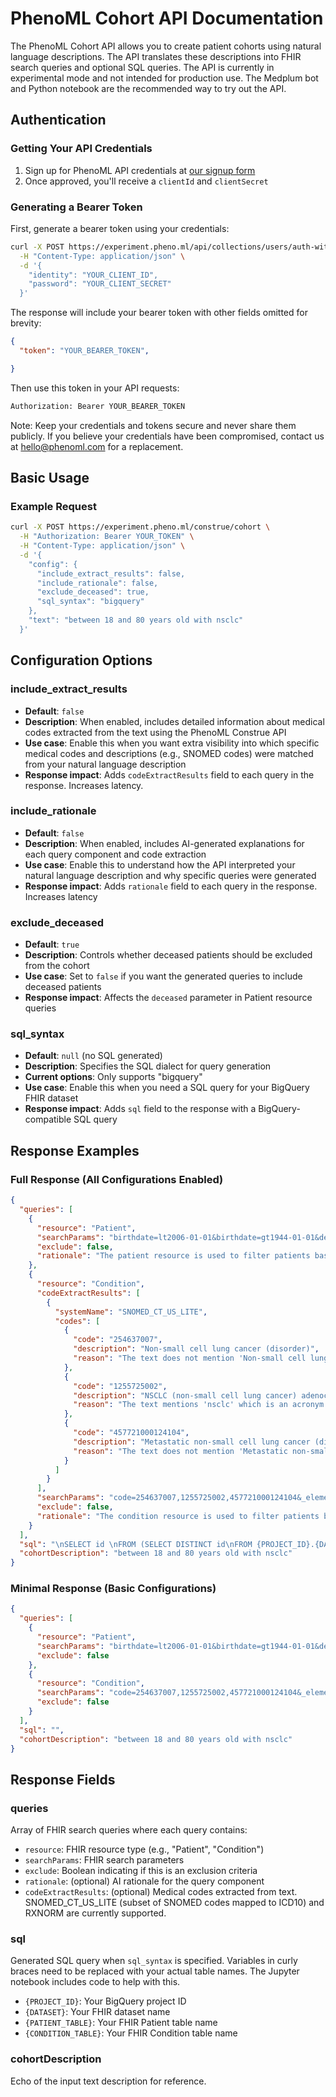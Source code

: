 # PhenoML Cohort API Documentation

The PhenoML Cohort API allows you to create patient cohorts using natural language descriptions. The API translates these descriptions into FHIR search queries and optional SQL queries. The API is currently in experimental mode and not intended for production use. The Medplum bot and Python notebook are the recommended way to try out the API. 

## Authentication

### Getting Your API Credentials
1. Sign up for PhenoML API credentials at [our signup form](https://forms.gle/LgEEsDfNym7XfWqK6)
2. Once approved, you'll receive a `clientId` and `clientSecret`

### Generating a Bearer Token
First, generate a bearer token using your credentials:

```bash
curl -X POST https://experiment.pheno.ml/api/collections/users/auth-with-password \
  -H "Content-Type: application/json" \
  -d '{
    "identity": "YOUR_CLIENT_ID",
    "password": "YOUR_CLIENT_SECRET"
  }'
```

The response will include your bearer token with other fields omitted for brevity:
```json
{
  "token": "YOUR_BEARER_TOKEN",

}
```

Then use this token in your API requests:
```bash
Authorization: Bearer YOUR_BEARER_TOKEN
```

Note: Keep your credentials and tokens secure and never share them publicly. If you believe your credentials have been compromised, contact us at hello@phenoml.com for a replacement.

## Basic Usage

### Example Request
```bash
curl -X POST https://experiment.pheno.ml/construe/cohort \
  -H "Authorization: Bearer YOUR_TOKEN" \
  -H "Content-Type: application/json" \
  -d '{
    "config": {
      "include_extract_results": false,
      "include_rationale": false,
      "exclude_deceased": true,
      "sql_syntax": "bigquery"
    },
    "text": "between 18 and 80 years old with nsclc"
  }'
```

## Configuration Options

### include_extract_results
- **Default**: `false`
- **Description**: When enabled, includes detailed information about medical codes extracted from the text using the PhenoML Construe API
- **Use case**: Enable this when you want extra visibility into which specific medical codes and descriptions (e.g., SNOMED codes) were matched from your natural language description
- **Response impact**: Adds `codeExtractResults` field to each query in the response. Increases latency.

### include_rationale
- **Default**: `false`
- **Description**: When enabled, includes AI-generated explanations for each query component and code extraction
- **Use case**: Enable this to understand how the API interpreted your natural language description and why specific queries were generated
- **Response impact**: Adds `rationale` field to each query in the response. Increases latency

### exclude_deceased
- **Default**: `true`
- **Description**: Controls whether deceased patients should be excluded from the cohort
- **Use case**: Set to `false` if you want the generated queries to include deceased patients
- **Response impact**: Affects the `deceased` parameter in Patient resource queries

### sql_syntax
- **Default**: `null` (no SQL generated)
- **Description**: Specifies the SQL dialect for query generation
- **Current options**: Only supports "bigquery"
- **Use case**: Enable this when you need a SQL query for your BigQuery FHIR dataset
- **Response impact**: Adds `sql` field to the response with a BigQuery-compatible SQL query

## Response Examples

### Full Response (All Configurations Enabled)
```json
{
  "queries": [
    {
      "resource": "Patient",
      "searchParams": "birthdate=lt2006-01-01&birthdate=gt1944-01-01&deceased=false&_elements=id",
      "exclude": false,
      "rationale": "The patient resource is used to filter patients based on age and deceased status. The birthdate is used to filter patients between 18 and 80 years old. The deceased field is used to filter for alive patients."
    },
    {
      "resource": "Condition",
      "codeExtractResults": [
        {
          "systemName": "SNOMED_CT_US_LITE",
          "codes": [
            {
              "code": "254637007",
              "description": "Non-small cell lung cancer (disorder)",
              "reason": "The text does not mention 'Non-small cell lung cancer (disorder)' explicitly, but it does mention 'nsclc' which is an acronym for it"
            },
            {
              "code": "1255725002",
              "description": "NSCLC (non-small cell lung cancer) adenocarcinoma type",
              "reason": "The text mentions 'nsclc' which is an acronym for 'non-small cell lung cancer', but not specifically the adenocarcinoma type"
            },
            {
              "code": "457721000124104",
              "description": "Metastatic non-small cell lung cancer (disorder)",
              "reason": "The text does not mention 'Metastatic non-small cell lung cancer (disorder)' explicitly, but it does mention 'nsclc' which is an acronym for non-small cell lung cancer"
            }
          ]
        }
      ],
      "searchParams": "code=254637007,1255725002,457721000124104&_elements=id",
      "exclude": false,
      "rationale": "The condition resource is used to filter patients based on the condition of nsclc. The code field is used to filter patients with nsclc."
    }
  ],
  "sql": "\nSELECT id \nFROM (SELECT DISTINCT id\nFROM {PROJECT_ID}.{DATASET}.{PATIENT_TABLE}\nWHERE birthDate < '1944-01-01' AND birthDate > '2006-01-01' AND deceased IS NULL)\nWHERE id IN (\n    SELECT DISTINCT subject.patientId AS id\nFROM {PROJECT_ID}.{DATASET}.{CONDITION_TABLE},\n  UNNEST(code.coding) as coding\nWHERE coding.code IN ('254637007','1255725002','457721000124104') AND coding.system IN ('http://snomed.info/sct')\n);",
  "cohortDescription": "between 18 and 80 years old with nsclc"
}
```

### Minimal Response (Basic Configurations)
```json
{
  "queries": [
    {
      "resource": "Patient",
      "searchParams": "birthdate=lt2006-01-01&birthdate=gt1944-01-01&deceased=false&_elements=id",
      "exclude": false
    },
    {
      "resource": "Condition",
      "searchParams": "code=254637007,1255725002,457721000124104&_elements=id",
      "exclude": false
    }
  ],
  "sql": "",
  "cohortDescription": "between 18 and 80 years old with nsclc"
}
```

## Response Fields

### queries
Array of FHIR search queries where each query contains:
- `resource`: FHIR resource type (e.g., "Patient", "Condition")
- `searchParams`: FHIR search parameters
- `exclude`: Boolean indicating if this is an exclusion criteria
- `rationale`: (optional) AI rationale for the query component
- `codeExtractResults`: (optional) Medical codes extracted from text. SNOMED_CT_US_LITE (subset of SNOMED codes mapped to ICD10) and RXNORM are currently supported. 

### sql
Generated SQL query when `sql_syntax` is specified. Variables in curly braces need to be replaced with your actual table names. The Jupyter notebook includes code to help with this. 
- `{PROJECT_ID}`: Your BigQuery project ID
- `{DATASET}`: Your FHIR dataset name
- `{PATIENT_TABLE}`: Your FHIR Patient table name
- `{CONDITION_TABLE}`: Your FHIR Condition table name

### cohortDescription
Echo of the input text description for reference. 